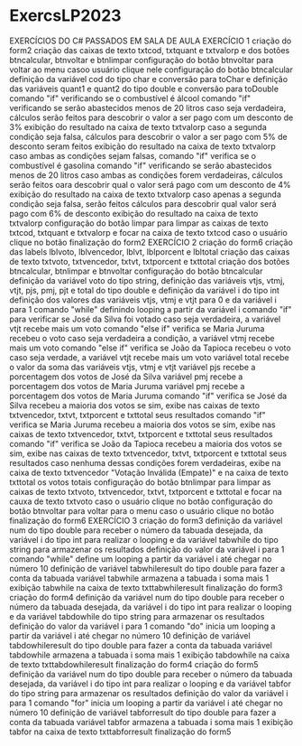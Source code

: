 # ExercsLP2023
EXERCÍCIOS DO C# PASSADOS EM SALA DE AULA
EXERCÍCIO 1
criação do form2
    criação das caixas de texto txtcod, txtquant e txtvalorp e dos botões btncalcular, btnvoltar e btnlimpar
    configuração do botão btnvoltar para voltar ao menu casoo usuário clique nele
    configuração do botão btncalcular
    definição da variável cod do tipo char e conversão para toChar e definição das variáveis quant1 e quant2 do tipo double e conversão para toDouble
    comando "if" verificando se o combustível é álcool
    comando "if" verificando se serão abastecidos menos de 20 litros
    caso seja verdadeira, cálculos serão feitos para descobrir o valor a ser pago com um desconto de 3%
    exibição do resultado na caixa de texto txtvalorp
    caso a segunda condição seja falsa, cálculos para descobrir o valor a ser pago com 5% de desconto seram feitos
    exibição do resultado na caixa de texto txtvalorp
    caso ambas as condições sejam falsas, comando "if" verifica se o combustível é gasolina
    comando "if" verificando se serão abastecidos menos de 20 litros
    caso ambas as condições forem verdadeiras, cálculos serão feitos oara descobrir qual o valor será pago com um desconto de 4%
    exibição do resultado na caixa de texto txtvalorp
    caso apenas a segunda condição seja falsa, serão feitos cálculos para descobrir qual valor será pago com 6% de desconto
    exibição do resultado na caixa de texto txtvalorp
    configuração do botão limpar para limpar as caixas de texto txtcod, txtquant e txtvalorp e focar na caixa de texto txtcod caso o usuário clique no botão
finalização do form2
EXERCÍCIO 2
criação do form6
    criação das labels lblvoto, lblvencedor, lblvt, lblporcent e lbltotal
    criação das caixas de texto txtvoto, txtvencedor, txtvt, txtporcent e txttotal
    criação dos botões btncalcular, btnlimpar e btnvoltar
    configuração do botão btncalcular
    definição da variável voto do tipo string, definição das variáveis vtjs, vtmj, vtjt, pjs, pmj, pjt e total do tipo double e definição da variável i do tipo int
    definição dos valores das variáveis vtjs, vtmj e vtjt para 0 e da variável i para 1
    comando "while" definindo looping a partir da variável i
    comando "if" para verificar se José da Silva foi votado
    caso seja verdadeira, a variável vtjt recebe mais um voto
    comando "else if" verifica se Maria Juruma recebeu o voto
    caso seja verdadeira a condição, a variável vtmj recebe mais um voto
    comando "else if" verifica se João da Tapioca recebeu o voto
    caso seja verdade, a variável vtjt recebe mais um voto
    variável total recebe o valor da soma das variáveis vtjs, vtmj e vtjt
    variável pjs recebe a porcentagem dos votos de José da Silva
    variável pmj recebe a porcentagem dos votos de Maria Juruma
    variável pmj recebe a porcentagem dos votos de Maria Juruma
    comando "if" verifica se José da Silva recebeu a maioria dos votos
    se sim, exibe nas caixas de texto txtvencedor, txtvt, txtporcent e txttotal seus resultados
    comando "if" verifica se Maria Juruma recebeu a maioria dos votos
    se sim, exibe nas caixas de texto txtvencedor, txtvt, txtporcent e txttotal seus resultados
    comando "if" verifica se João da Tapioca recebeu a maioria dos votos
    se sim, exibe nas caixas de texto txtvencedor, txtvt, txtporcent e txttotal seus resultados
    caso nenhuma dessas condições forem verdadeiras, exibe na caixa de texto txtvencedor "Votação Inválida (Empate)" e na caixa de texto txttotal os votos totais
    configuração do botão btnlimpar para limpar as caixas de texto txtvoto, txtvencedor, txtvt, txtporcent e txttotal e focar na cauxa de texto txtvoto caso o usuário clique no botão
    configuração do botão btnvoltar para voltar para o menu caso o usuário clique no botão
finalização do form6
EXERCÍCIO 3
criação do form3
    definição da variável num do tipo double para receber o número da tabuada desejada, da variável i do tipo int para realizar o looping e da variável tabwhile do tipo string para armazenar os resultados
    definição do valor da variável i para 1
    comando "while" define um looping a partir da variável i até chegar no número 10
    definição de variável tabwhileresult do tipo double para fazer a conta da tabuada
    variável tabwhile armazena a tabuada
    i soma mais 1
    exibição tabwhile na caixa de texto txttabwhileresult
finalização do form3
criação do form4
    definição da variável num do tipo double para receber o número da tabuada desejada, da variável i do tipo int para realizar o looping e da variável tabdowhile do tipo string para armazenar os resultados
    definição do valor da variável i para 1
    comando "do" inicia um looping a partir da variável i até chegar no número 10
    definição de variável tabdowhileresult do tipo double para fazer a conta da tabuada
    variável tabdowhile armazena a tabuada
    i soma mais 1
    exibição tabdowhile na caixa de texto txttabdowhileresult
finalização do form4
criação do form5
    definição da variável num do tipo double para receber o número da tabuada desejada, da variável i do tipo int para realizar o looping e da variável tabfor do tipo string para armazenar os resultados
    definição do valor da variável i para 1
    comando "for" inicia um looping a partir da variável i até chegar no número 10
    definição de variável tabforresult do tipo double para fazer a conta da tabuada
    variável tabfor armazena a tabuada
    i soma mais 1
    exibição tabfor na caixa de texto txttabforresult
finalização do form5